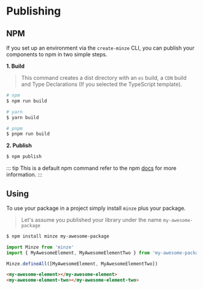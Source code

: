 # Publishing

## NPM

If you set up an environment via the `create-minze` CLI, you can publish your components to npm in two simple steps.

**1. Build**

> This command creates a dist directory with an `es` build, a `CDN` build and Type Declarations (If you selected the TypeScript template).

```bash
# npm
$ npm run build

# yarn
$ yarn build

# pnpm
$ pnpm run build
```

**2. Publish**

```bash
$ npm publish
```

::: tip
This is a default npm command refer to the npm [docs](https://docs.npmjs.com/cli/v8/commands/npm-publish) for more information.
:::

## Using

To use your package in a project simply install `minze` plus your package.

> Let's assume you published your library under the name `my-awesome-package`

```bash
$ npm install minze my-awesome-package
```

```js
import Minze from 'minze'
import { MyAwesomeElement, MyAwesomeElementTwo } from 'my-awesome-package'

Minze.defineAll([MyAwesomeElement, MyAwesomeElementTwo])
```

```html
<my-awesome-element></my-awesome-element>
<my-awesome-element-two></my-awesome-element-two>
```
